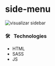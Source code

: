 # side-menu

![visualizar sidebar](https://user-images.githubusercontent.com/48024940/172196528-52fc6b1f-11ae-442a-9244-f1c4e6f69e25.gif)

### :hammer_and_wrench: &nbsp; Technologies

- HTML
- SASS
- JS
